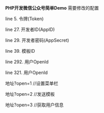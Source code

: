 **PHP开发微信公众号简单Demo**
需要修改的配置

line 5.  令牌(Token)

line 27.    开发者ID(AppID)

line 29.    开发者密码(AppSecret)

line 39.    模板ID

line 292.   用户OpenId

line 321.   用户OpenId

地址?open=1 //设置菜单栏

地址?open=2 //发送模板

地址?open=3 //获取用户信息
